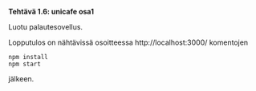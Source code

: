 **Tehtävä 1.6: unicafe osa1**

Luotu palautesovellus.

Lopputulos on nähtävissä osoitteessa http://localhost:3000/ komentojen

    npm install
    npm start

jälkeen.
